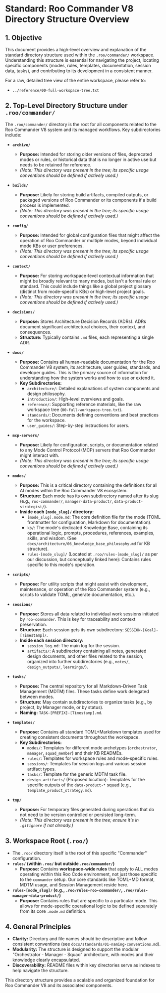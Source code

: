 # Standard: Roo Commander V8 Directory Structure Overview

## 1. Objective

This document provides a high-level overview and explanation of the standard directory structure used within the `.roo/commander/` workspace. Understanding this structure is essential for navigating the project, locating specific components (modes, rules, templates, documentation, session data, tasks), and contributing to its development in a consistent manner.

For a raw, detailed tree view of the entire workspace, please refer to:
*   `../reference/00-full-workspace-tree.txt`

## 2. Top-Level Directory Structure under `.roo/commander/`

The `.roo/commander/` directory is the root for all components related to the Roo Commander V8 system and its managed workflows. Key subdirectories include:

*   **`archive/`**
    *   **Purpose:** Intended for storing older versions of files, deprecated modes or rules, or historical data that is no longer in active use but needs to be retained for reference.
    *   *(Note: This directory was present in the tree; its specific usage conventions should be defined if actively used.)*

*   **`builds/`**
    *   **Purpose:** Likely for storing build artifacts, compiled outputs, or packaged versions of Roo Commander or its components if a build process is implemented.
    *   *(Note: This directory was present in the tree; its specific usage conventions should be defined if actively used.)*

*   **`config/`**
    *   **Purpose:** Intended for global configuration files that might affect the operation of Roo Commander or multiple modes, beyond individual mode KBs or user preferences.
    *   *(Note: This directory was present in the tree; its specific usage conventions should be defined if actively used.)*

*   **`context/`**
    *   **Purpose:** For storing workspace-level contextual information that might be broadly relevant to many modes, but isn't a formal rule or standard. This could include things like a global project glossary (distinct from mode-specific KBs) or high-level project goals.
    *   *(Note: This directory was present in the tree; its specific usage conventions should be defined if actively used.)*

*   **`decisions/`**
    *   **Purpose:** Stores Architecture Decision Records (ADRs). ADRs document significant architectural choices, their context, and consequences.
    *   **Structure:** Typically contains `.md` files, each representing a single ADR.

*   **`docs/`**
    *   **Purpose:** Contains all human-readable documentation for the Roo Commander V8 system, its architecture, user guides, standards, and developer guides. This is the primary source of information for understanding how the system works and how to use or extend it.
    *   **Key Subdirectories:**
        *   `architecture/`: Detailed explanations of system components and design philosophy.
        *   `introduction/`: High-level overviews and goals.
        *   `reference/`: Supporting reference materials, like the raw workspace tree (`00-full-workspace-tree.txt`).
        *   `standards/`: Documents defining conventions and best practices for the workspace.
        *   `user_guides/`: Step-by-step instructions for users.

*   **`mcp-servers/`**
    *   **Purpose:** Likely for configuration, scripts, or documentation related to any Mode Control Protocol (MCP) servers that Roo Commander might interact with.
    *   *(Note: This directory was present in the tree; its specific usage conventions should be defined if actively used.)*

*   **`modes/`**
    *   **Purpose:** This is a critical directory containing the definitions for all AI modes within the Roo Commander V8 ecosystem.
    *   **Structure:** Each mode has its own subdirectory named after its slug (e.g., `roo-commander/`, `manager-data-product/`, `data-product-strategist/`).
    *   **Inside each `[mode_slug]/` directory:**
        *   `[mode_slug].mode.md`: The core definition file for the mode (TOML frontmatter for configuration, Markdown for documentation).
        *   `kb/`: The mode's dedicated Knowledge Base, containing its operational logic, prompts, procedures, references, examples, skills, and wisdom. (See `docs/architecture/06_knowledge_base_philosophy.md` for KB structure).
        *   `rules-[mode_slug]/` (Located at `.roo/rules-[mode_slug]/` as per our discussion, but conceptually linked here): Contains rules specific to this mode's operation.

*   **`scripts/`**
    *   **Purpose:** For utility scripts that might assist with development, maintenance, or operation of the Roo Commander system (e.g., scripts to validate TOML, generate documentation, etc.).

*   **`sessions/`**
    *   **Purpose:** Stores all data related to individual work sessions initiated by `roo-commander`. This is key for traceability and context preservation.
    *   **Structure:** Each session gets its own subdirectory: `SESSION-[Goal]-[Timestamp]/`.
    *   **Inside each session directory:**
        *   `session_log.md`: The main log for the session.
        *   `artifacts/`: A subdirectory containing all notes, generated design documents, and other files related to the session, organized into further subdirectories (e.g., `notes/`, `design_outputs/`, `learnings/`).

*   **`tasks/`**
    *   **Purpose:** The central repository for all Markdown-Driven Task Management (MDTM) files. These tasks define work delegated between modes.
    *   **Structure:** May contain subdirectories to organize tasks (e.g., by project, by Manager mode, or by status).
    *   **Naming:** `TASK-[PREFIX]-[Timestamp].md`.

*   **`templates/`**
    *   **Purpose:** Contains all standard TOML+Markdown templates used for creating consistent documents throughout the workspace.
    *   **Key Subdirectories:**
        *   `modes/`: Templates for different mode archetypes (`orchestrator`, `manager`, `squad_member`) and their KB READMEs.
        *   `rules/`: Templates for workspace rules and mode-specific rules.
        *   `sessions/`: Templates for session logs and various session artifact types.
        *   `tasks/`: Template for the generic MDTM task file.
        *   `design_artifacts/` (Proposed location): Templates for the specific outputs of the `data-product-*` squad (e.g., `template_product_strategy.md`).

*   **`tmp/`**
    *   **Purpose:** For temporary files generated during operations that do not need to be version controlled or persisted long-term.
    *   *(Note: This directory was present in the tree; ensure it's in `.gitignore` if not already.)*

## 3. Workspace Root (`.roo/`)

*   The `.roo/` directory itself is the root of this specific "Commander" configuration.
*   **`rules/` (within `.roo/` but outside `.roo/commander/`)**
    *   **Purpose:** Contains **workspace-wide rules** that apply to ALL modes operating within this Roo Code environment, not just those specific to the `commander` setup. Our core standards like TOML+MD format, MDTM usage, and Session Management reside here.
*   **`rules-[mode_slug]/` (e.g., `.roo/rules-roo-commander/`, `.roo/rules-manager-data-product/`)**
    *   **Purpose:** Contains rules that are specific to a particular mode. This allows for mode-specific operational logic to be defined separately from its core `.mode.md` definition.

## 4. General Principles

*   **Clarity:** Directory and file names should be descriptive and follow consistent conventions (see `docs/standards/01-naming-conventions.md`).
*   **Modularity:** The structure is designed to support the modular "Orchestrator - Manager - Squad" architecture, with modes and their knowledge clearly encapsulated.
*   **Discoverability:** README files within key directories serve as indexes to help navigate the structure.

This directory structure provides a scalable and organized foundation for Roo Commander V8 and its associated components.